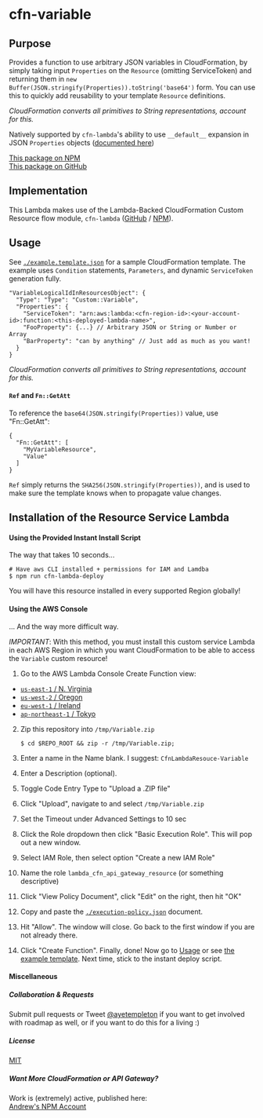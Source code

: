 
# cfn-variable


## Purpose

Provides a function to use arbitrary JSON variables in CloudFormation, by simply taking input `Properties` on the `Resource` (omitting ServiceToken) and returning them in `new Buffer(JSON.stringify(Properties)).toString('base64')` form. You can use this to quickly add reusability to your template `Resource` definitions.

*CloudFormation converts all primitives to String representations, account for this.*

Natively supported by `cfn-lambda`'s ability to use `__default__` expansion in JSON `Properties` objects ([documented here](https://github.com/andrew-templeton/cfn-lambda#defaults))

[This package on NPM](https://www.npmjs.com/package/cfn-variable)  
[This package on GitHub](https://www.github.com/andrew-templeton/cfn-variable)


## Implementation

This Lambda makes use of the Lambda-Backed CloudFormation Custom Resource flow module, `cfn-lambda` ([GitHub](https://github.com/andrew-templeton/cfn-lambda) / [NPM](https://www.npmjs.com/package/cfn-lambda)).


## Usage

  See [`./example.template.json`](./example.template.json) for a sample CloudFormation template. The example uses `Condition` statements, `Parameters`, and dynamic `ServiceToken` generation fully.


    "VariableLogicalIdInResourcesObject": {
      "Type": "Type": "Custom::Variable",
      "Properties": {
        "ServiceToken": "arn:aws:lambda:<cfn-region-id>:<your-account-id>:function:<this-deployed-lambda-name>",
        "FooProperty": {...} // Arbitrary JSON or String or Number or Array
        "BarProperty": "can by anything" // Just add as much as you want!
      }
    }

*CloudFormation converts all primitives to String representations, account for this.*

#### `Ref` and `Fn::GetAtt`

To reference the `base64(JSON.stringify(Properties))` value, use "Fn::GetAtt":
```
{
  "Fn::GetAtt": [
    "MyVariableResource",
    "Value"
  ]
}
```

`Ref` simply returns the `SHA256(JSON.stringify(Properties))`, and is used to make sure the template knows when to propagate value changes.


## Installation of the Resource Service Lambda

#### Using the Provided Instant Install Script

The way that takes 10 seconds...

    # Have aws CLI installed + permissions for IAM and Lamdba
    $ npm run cfn-lambda-deploy


You will have this resource installed in every supported Region globally!


#### Using the AWS Console

... And the way more difficult way.

*IMPORTANT*: With this method, you must install this custom service Lambda in each AWS Region in which you want CloudFormation to be able to access the `Variable` custom resource!

1. Go to the AWS Lambda Console Create Function view:
  - [`us-east-1` / N. Virginia](https://console.aws.amazon.com/lambda/home?region=us-east-1#/create?step=2)
  - [`us-west-2` / Oregon](https://console.aws.amazon.com/lambda/home?region=us-west-2#/create?step=2)
  - [`eu-west-1` / Ireland](https://console.aws.amazon.com/lambda/home?region=eu-west-1#/create?step=2)
  - [`ap-northeast-1` / Tokyo](https://console.aws.amazon.com/lambda/home?region=ap-northeast-1#/create?step=2)
2. Zip this repository into `/tmp/Variable.zip`

    `$ cd $REPO_ROOT && zip -r /tmp/Variable.zip;`

3. Enter a name in the Name blank. I suggest: `CfnLambdaResouce-Variable`
4. Enter a Description (optional).
5. Toggle Code Entry Type to "Upload a .ZIP file"
6. Click "Upload", navigate to and select `/tmp/Variable.zip`
7. Set the Timeout under Advanced Settings to 10 sec
8. Click the Role dropdown then click "Basic Execution Role". This will pop out a new window.
9. Select IAM Role, then select option "Create a new IAM Role"
10. Name the role `lambda_cfn_api_gateway_resource` (or something descriptive)
11. Click "View Policy Document", click "Edit" on the right, then hit "OK"
12. Copy and paste the [`./execution-policy.json`](./execution-policy.json) document.
13. Hit "Allow". The window will close. Go back to the first window if you are not already there.
14. Click "Create Function". Finally, done! Now go to [Usage](#usage) or see [the example template](./example.template.json). Next time, stick to the instant deploy script.


#### Miscellaneous

##### Collaboration & Requests

Submit pull requests or Tweet [@ayetempleton](https://twitter.com/ayetempleton) if you want to get involved with roadmap as well, or if you want to do this for a living :)


##### License

[MIT](./License)


##### Want More CloudFormation or API Gateway?

Work is (extremely) active, published here:  
[Andrew's NPM Account](https://www.npmjs.com/~andrew-templeton)
